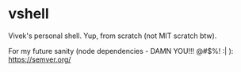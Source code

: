 # vshell
Vivek's personal shell. Yup, from scratch (not MIT scratch btw).

For my future sanity (node dependencies - DAMN YOU!!! @#$%! :| ):
https://semver.org/
